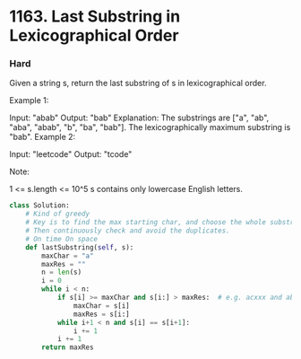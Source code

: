 # 1163. Last Substring in Lexicographical Order
### Hard
Given a string s, return the last substring of s in lexicographical order.

 

Example 1:

Input: "abab"
Output: "bab"
Explanation: The substrings are ["a", "ab", "aba", "abab", "b", "ba", "bab"]. The lexicographically maximum substring is "bab".
Example 2:

Input: "leetcode"
Output: "tcode"
 

Note:

1 <= s.length <= 10^5
s contains only lowercase English letters.

```python
class Solution:
    # Kind of greedy
    # Key is to find the max starting char, and choose the whole substring starting with it, which will always be the biggest choice
    # Then continuously check and avoid the duplicates.
    # On time On space
    def lastSubstring(self, s):
        maxChar = "a"
        maxRes = ""
        n = len(s)
        i = 0
        while i < n:
            if s[i] >= maxChar and s[i:] > maxRes:  # e.g. acxxx and abxxx case
                maxChar = s[i]
                maxRes = s[i:]
            while i+1 < n and s[i] == s[i+1]:
                i += 1
            i += 1
        return maxRes
```